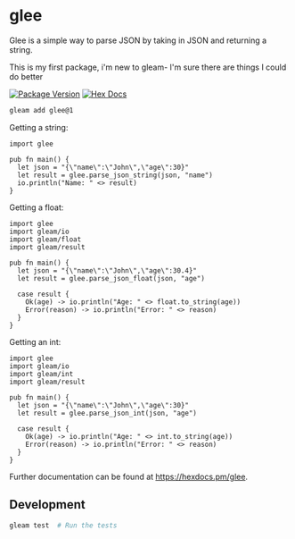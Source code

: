 # glee

Glee is a simple way to parse JSON by taking in JSON and
returning a string.

This is my first package, i'm new to gleam- I'm sure there
are things I could do better

[![Package Version](https://img.shields.io/hexpm/v/glee)](https://hex.pm/packages/glee)
[![Hex Docs](https://img.shields.io/badge/hex-docs-ffaff3)](https://hexdocs.pm/glee/)

```sh
gleam add glee@1
```

Getting a string:
```gleam
import glee

pub fn main() {
  let json = "{\"name\":\"John\",\"age\":30}"
  let result = glee.parse_json_string(json, "name")
  io.println("Name: " <> result)
}
```

Getting a float:
```gleam
import glee
import gleam/io
import gleam/float
import gleam/result

pub fn main() {
  let json = "{\"name\":\"John\",\"age\":30.4}"
  let result = glee.parse_json_float(json, "age")
  
  case result {
    Ok(age) -> io.println("Age: " <> float.to_string(age))
    Error(reason) -> io.println("Error: " <> reason)
  }
}
```

Getting an int:
```gleam
import glee
import gleam/io
import gleam/int
import gleam/result

pub fn main() {
  let json = "{\"name\":\"John\",\"age\":30}"
  let result = glee.parse_json_int(json, "age")
  
  case result {
    Ok(age) -> io.println("Age: " <> int.to_string(age))
    Error(reason) -> io.println("Error: " <> reason)
  }
}
```
Further documentation can be found at <https://hexdocs.pm/glee>.

## Development

```sh
gleam test  # Run the tests
```
